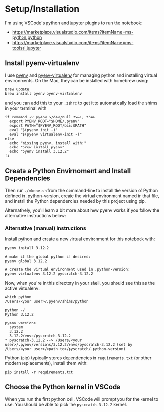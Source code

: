 # Setup/Installation

I'm using VSCode's python and jupyter plugins to run the notebook: 

* https://marketplace.visualstudio.com/items?itemName=ms-python.python
* https://marketplace.visualstudio.com/items?itemName=ms-toolsai.jupyter


## Install pyenv-virtualenv

I use [pyenv](https://github.com/pyenv/pyenv) and [pyenv-virtualenv](https://github.com/pyenv/pyenv-virtualenv) for managing python and installing virtual environments.  On the Mac, they can be installed with homebrew using:

```
brew update
brew install pyenv pyenv-virtualenv
```

and you can add this to your `.zshrc` to get it to automatically load the shims in your terminal with:

```
if command -v pyenv >/dev/null 2>&1; then
  export PYENV_ROOT="$HOME/.pyenv"
  export PATH="$PYENV_ROOT/bin:$PATH"
  eval "$(pyenv init -)"
  eval "$(pyenv virtualenv-init -)"
else
  echo "missing pyenv, install with:"
  echo "brew install pyenv"
  echo "pyenv install 3.12.2"
fi
```

## Create a Python Envirnoment and Install Dependencies

Then run `./mkenv.sh` from the command-line to install the version of Python
defined in .python-version, create the virtual environment named in that file,
and install the Python dependencies needed by this project using pip.

Alternatively, you'll learn a bit more about how pyenv works if you follow the
alternative instructions below:

### Alternative (manual) Instructions

Install python and create a new virtual environment for this notebook with:

```
pyenv install 3.12.2

# make it the global python if desired:
pyenv global 3.12.2

# create the virtual environment used in .python-version:
pyenv virtualenv 3.12.2 pyscratch-3.12.2
```

Now, when you're in this directory in your shell, you should see this as the active virtualenv:

```
which python
/Users/<your user>/.pyenv/shims/python

python -V
Python 3.12.2

pyenv versions
  system
  3.12.2
  3.12.2/envs/pyscratch-3.12.2
* pyscratch-3.12.2 --> /Users/<your user>/.pyenv/versions/3.12.2/envs/pyscratch-3.12.2 (set by /Users/<your user>/<path to>/pyscratch/.python-version)
```

Python (pip) typically stores dependencies in `requirements.txt` (or other modern replacements), install them with:

```
pip install -r requirements.txt
```

## Choose the Python kernel in VSCode

When you run the first python cell, VSCode will prompt you for the kernel to use.  You should be able to pick the `pyscratch-3.12.2` kernel.